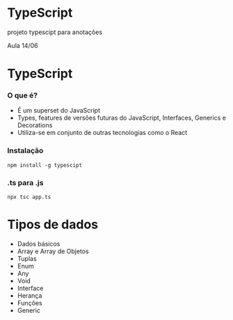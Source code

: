 # TypeScript
projeto typescipt para anotações

Aula 14/06

# TypeScript
### O que é?
- É um superset do JavaScript
- Types, features de versões futuras do JavaScript, Interfaces, Generics e Decorations
- Utiliza-se em conjunto de outras tecnologias como o React 

### Instalação
`npm install -g typescipt`

### .ts para .js
`npx tsc app.ts`

# Tipos de dados
- Dados básicos
- Array e Array de Objetos
- Tuplas
- Enum
- Any
- Void
- Interface
- Herança
- Funções
- Generic

